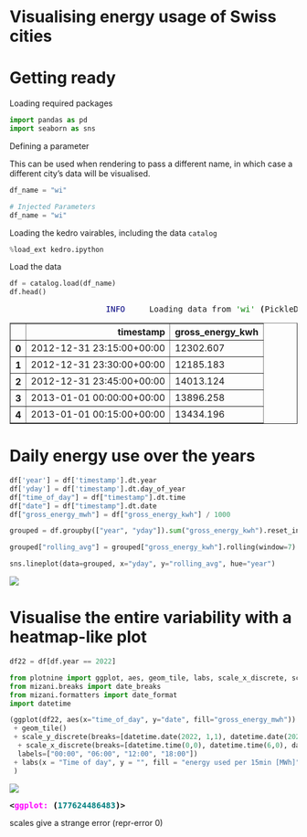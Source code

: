 Visualising energy usage of Swiss cities
================

# Getting ready

Loading required packages

``` python
import pandas as pd
import seaborn as sns
```

Defining a parameter

This can be used when rendering to pass a different name, in which case
a different city’s data will be visualised.

``` python
df_name = "wi"
```

``` python
# Injected Parameters
df_name = "wi"
```

Loading the kedro vairables, including the data `catalog`

``` python
%load_ext kedro.ipython
```

Load the data

``` python
df = catalog.load(df_name)
df.head()
```

<pre style="white-space:pre;overflow-x:auto;line-height:normal;font-family:Menlo,'DejaVu Sans Mono',consolas,'Courier New',monospace"><span style="color: #7fbfbf; text-decoration-color: #7fbfbf">                    </span><span style="color: #000080; text-decoration-color: #000080">INFO    </span> Loading data from <span style="color: #008000; text-decoration-color: #008000">'wi'</span> <span style="font-weight: bold">(</span>PickleDataSet<span style="font-weight: bold">)</span><span style="color: #808000; text-decoration-color: #808000">...</span>                          <a href="file://C:\Users\sara\.virtualenvs\energy-JbBSA9-6\lib\site-packages\kedro\io\data_catalog.py" target="_blank"><span style="color: #7f7f7f; text-decoration-color: #7f7f7f">data_catalog.py</span></a><span style="color: #7f7f7f; text-decoration-color: #7f7f7f">:</span><a href="file://C:\Users\sara\.virtualenvs\energy-JbBSA9-6\lib\site-packages\kedro\io\data_catalog.py#343" target="_blank"><span style="color: #7f7f7f; text-decoration-color: #7f7f7f">343</span></a>
</pre>
<div>
<style scoped>
    .dataframe tbody tr th:only-of-type {
        vertical-align: middle;
    }

    .dataframe tbody tr th {
        vertical-align: top;
    }

    .dataframe thead th {
        text-align: right;
    }
</style>
<table border="1" class="dataframe">
  <thead>
    <tr style="text-align: right;">
      <th></th>
      <th>timestamp</th>
      <th>gross_energy_kwh</th>
    </tr>
  </thead>
  <tbody>
    <tr>
      <th>0</th>
      <td>2012-12-31 23:15:00+00:00</td>
      <td>12302.607</td>
    </tr>
    <tr>
      <th>1</th>
      <td>2012-12-31 23:30:00+00:00</td>
      <td>12185.183</td>
    </tr>
    <tr>
      <th>2</th>
      <td>2012-12-31 23:45:00+00:00</td>
      <td>14013.124</td>
    </tr>
    <tr>
      <th>3</th>
      <td>2013-01-01 00:00:00+00:00</td>
      <td>13896.258</td>
    </tr>
    <tr>
      <th>4</th>
      <td>2013-01-01 00:15:00+00:00</td>
      <td>13434.196</td>
    </tr>
  </tbody>
</table>
</div>

# Daily energy use over the years

``` python
df['year'] = df['timestamp'].dt.year
df['yday'] = df['timestamp'].dt.day_of_year
df["time_of_day"] = df["timestamp"].dt.time
df["date"] = df["timestamp"].dt.date
df["gross_energy_mwh"] = df["gross_energy_kwh"] / 1000

grouped = df.groupby(["year", "yday"]).sum("gross_energy_kwh").reset_index()

grouped["rolling_avg"] = grouped["gross_energy_kwh"].rolling(window=7).mean()
```

``` python
sns.lineplot(data=grouped, x="yday", y="rolling_avg", hue="year")
```

![](visualise_energy_files/figure-gfm/cell-8-output-1.png)

# Visualise the entire variability with a heatmap-like plot

``` python
df22 = df[df.year == 2022]
```

``` python
from plotnine import ggplot, aes, geom_tile, labs, scale_x_discrete, scale_y_discrete
from mizani.breaks import date_breaks
from mizani.formatters import date_format
import datetime
```

``` python
(ggplot(df22, aes(x="time_of_day", y="date", fill="gross_energy_mwh"))
 + geom_tile()
 + scale_y_discrete(breaks=[datetime.date(2022, 1,1), datetime.date(2022,4,1), datetime.date(2022,7,1), datetime.date(2022,10,1)], labels=["Jan", "Apr", "July", "Oct"], limits=df22.date.unique()[::-1])
  + scale_x_discrete(breaks=[datetime.time(0,0), datetime.time(6,0), datetime.time(12,0), datetime.time(18,0)],
  labels=["00:00", "06:00", "12:00", "18:00"])
 + labs(x = "Time of day", y = "", fill = "energy used per 15min [MWh]", title= "2022")
 )
```

![](visualise_energy_files/figure-gfm/cell-11-output-1.png)

<pre style="white-space:pre;overflow-x:auto;line-height:normal;font-family:Menlo,'DejaVu Sans Mono',consolas,'Courier New',monospace"><span style="font-weight: bold">&lt;</span><span style="color: #ff00ff; text-decoration-color: #ff00ff; font-weight: bold">ggplot:</span><span style="color: #000000; text-decoration-color: #000000"> </span><span style="color: #000000; text-decoration-color: #000000; font-weight: bold">(</span><span style="color: #008080; text-decoration-color: #008080; font-weight: bold">177624486483</span><span style="color: #000000; text-decoration-color: #000000; font-weight: bold">)</span><span style="font-weight: bold">&gt;</span>
</pre>

scales give a strange error (repr-error 0)
